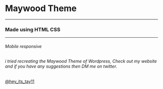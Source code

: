 # Maywood Theme
-----
### Made using HTML CSS 
-----
###### Mobile responsive

###### i tried recreating the Maywood Theme of Wordpress, Check out my website and if you have any suggestions then DM me on twitter. 
[@hey_its_tay11](https://twitter.com/hey_its_tay11)
